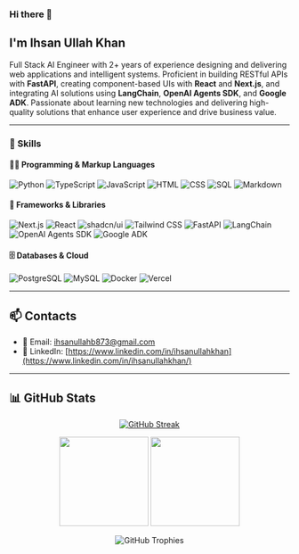 ### Hi there 👋

## I'm Ihsan Ullah Khan

Full Stack AI Engineer with 2+ years of experience designing and delivering web applications and intelligent systems. Proficient in building RESTful APIs with **FastAPI**, creating component-based UIs with **React** and **Next.js**, and integrating AI solutions using **LangChain**, **OpenAI Agents SDK**, and **Google ADK**. Passionate about learning new technologies and delivering high-quality solutions that enhance user experience and drive business value.

---

### 🧠 Skills

#### 👨‍💻 Programming & Markup Languages

<p>
  <img alt="Python" src="https://img.shields.io/badge/Python-14354C.svg?logo=python&logoColor=white" />
  <img alt="TypeScript" src="https://img.shields.io/badge/TypeScript-007ACC.svg?logo=typescript&logoColor=white" />
  <img alt="JavaScript" src="https://img.shields.io/badge/JavaScript-F7DF1E.svg?logo=javascript&logoColor=black" />
  <img alt="HTML" src="https://img.shields.io/badge/HTML-E34F26.svg?logo=html5&logoColor=white" />
  <img alt="CSS" src="https://img.shields.io/badge/CSS-1572B6.svg?logo=css3&logoColor=white" />
  <img alt="SQL" src="https://custom-icon-badges.demolab.com/badge/SQL-025E8C.svg?logo=database&logoColor=white" />
  <img alt="Markdown" src="https://img.shields.io/badge/Markdown-000000.svg?logo=markdown&logoColor=white" />
</p>

#### 🧰 Frameworks & Libraries

<p>
  <img alt="Next.js" src="https://img.shields.io/badge/Next.js-000000.svg?logo=nextdotjs&logoColor=white" />
  <img alt="React" src="https://img.shields.io/badge/React-20232a.svg?logo=react&logoColor=%2361DAFB" />
  <img alt="shadcn/ui" src="https://img.shields.io/badge/shadcn%2Fui-000000.svg?logo=shadecn&logoColor=white" />
  <img alt="Tailwind CSS" src="https://img.shields.io/badge/Tailwind_CSS-38B2AC.svg?logo=tailwind-css&logoColor=white" />
  <img alt="FastAPI" src="https://img.shields.io/badge/FastAPI-009485.svg?logo=fastapi&logoColor=white" />
  <img alt="LangChain" src="https://img.shields.io/badge/LangChain-000000.svg?logo=langchain&logoColor=white" />
  <img alt="OpenAI Agents SDK" src="https://img.shields.io/badge/OpenAI_Agents-412991.svg?logo=openai&logoColor=white" />
  <img alt="Google ADK" src="https://img.shields.io/badge/Google_ADK-4285F4.svg?logo=google&logoColor=white" />
</p>

#### 🗄️ Databases & Cloud

<p>
  <img alt="PostgreSQL" src="https://img.shields.io/badge/PostgreSQL-316192.svg?logo=postgresql&logoColor=white" />
  <img alt="MySQL" src="https://img.shields.io/badge/MySQL-00f.svg?logo=mysql&logoColor=white" />
  <img alt="Docker" src="https://img.shields.io/badge/Docker-2496ED.svg?logo=docker&logoColor=white" />
  <img alt="Vercel" src="https://img.shields.io/badge/Vercel-000000.svg?logo=vercel&logoColor=white" />
</p>

---

## 📫 Contacts

- 📧 Email: [ihsanullahb873@gmail.com](mailto:ihsanullahb873@gmail.com)
- 💼 LinkedIn: [https://www.linkedin.com/in/ihsanullahkhan](https://www.linkedin.com/in/ihsanullahkhan/)

---

## 📊 GitHub Stats

<p align="center">
   <a href="https://git.io/streak-stats"><img src="http://github-readme-streak-stats.herokuapp.com?user=ihsan-buneri&theme=dark" alt="GitHub Streak" /></a>
</p>

<p align="center">
  <img src="https://github-readme-stats.vercel.app/api?username=ihsan-buneri&show_icons=true&theme=merko" height="160em" />
  <img src="https://github-readme-stats.vercel.app/api/top-langs/?username=ihsan-buneri&layout=compact&theme=vision-friendly-dark" height="160em" />
</p>

<p align="center">
  <img src="https://github-profile-trophy.vercel.app/?username=ihsan-buneri&theme=darkhub&no-bg=true&no-frame=true" alt="GitHub Trophies" />
</p>
